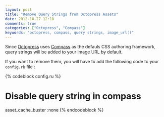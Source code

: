 ```yaml
---
layout: post
title: "Remove Query Strings from Octopress Assets"
date: 2012-10-27 12:18
comments: true
categories: ["Octopress", "Compass"]
keywords: "octopress, compass, query strings, image_url()"
---
```

Since [Octopress](http://octopress.org/) uses [Compass](http://compass-style.org/)
as the defauls CSS authoring framework, query strings will be added to your image URL by default.

If you want to remove them, you will have to add the following code to your ```config.rb``` file :

{% codeblock config.ru %}
# Disable query string in compass
asset_cache_buster :none
{% endcodeblock %}